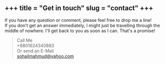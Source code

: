 +++
title = "Get in touch"
slug = "contact"
+++
---
If you have any question or comment, please feel free to drop me a line!  
If you don't get an answer immediately, I might just be travelling through the middle of nowhere. I'll get back to you as soon as I can. That's a promise!

> Call Me  
> +8801624340883  
> Or send an E-Mail  
> sohailmahmud@yahoo.com